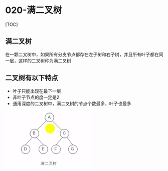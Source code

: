 # 020-满二叉树

[TOC]

## 满二叉树

在一颗二叉树中，如果所有分支节点都存在左子树和右子树，并且所有叶子都在同一层，这样的二叉树称为满二叉树

## 二叉树有以下特点

- 叶子只能出现在最下一层
- 非叶子节点的度一定是2
- 通用深度的二叉树中，满二叉树的节点个数最多，叶子也最多

![image-20200811220056290](../../../assets/image-20200811220056290.png)